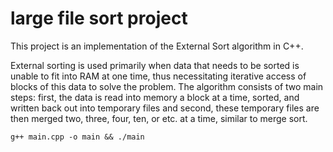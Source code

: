 # large file sort project


This project is an implementation of the External Sort algorithm in C++.

External sorting is used primarily when data that needs to be sorted is unable to fit into RAM at one time, thus necessitating iterative access of blocks of this data to solve the problem. The algorithm consists of two main steps: first, the data is read into memory a block at a time, sorted, and written back out into temporary files and second, these temporary files are then merged two, three, four, ten, or etc. at a time, similar to merge sort.

```
g++ main.cpp -o main && ./main 
```